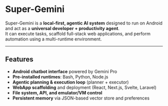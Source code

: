 # Super-Gemini

Super-Gemini is a **local-first, agentic AI system** designed to run on Android and act as a **universal developer + productivity agent**.  
It can execute tasks, scaffold full-stack web applications, and perform automation using a multi-runtime environment.

---

## Features

- **Android chatbot interface** powered by Gemini Pro  
- **Pre-installed runtimes**: Bash, Python, Node.js  
- **Agentic planning & execution loop** (planner + executor)  
- **WebApp scaffolding** and deployment (React, Next.js, Svelte, Laravel)  
- **File system, API, and emulator/VM control**  
- **Persistent memory** via JSON-based vector store and preferences  
